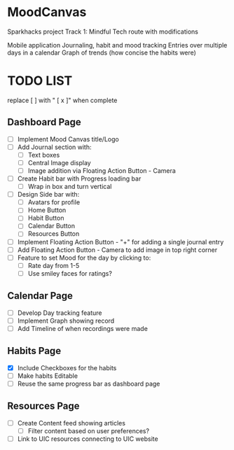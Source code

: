 # MoodCanvas
Sparkhacks project Track 1: Mindful Tech route with modifications


Mobile application 
Journaling, habit and mood tracking
Entries over multiple days in a calendar
Graph of trends (how concise the habits were)




# TODO LIST
replace [ ] with " [ x ]" when complete 
## Dashboard Page
- [ ] Implement Mood Canvas title/Logo
- [ ] Add Journal section with:
  - [ ] Text boxes
  - [ ] Central Image display
  - [ ] Image addition via Floating Action Button - Camera
- [ ] Create Habit bar with Progress loading bar
  - [ ] Wrap in box and turn vertical
- [ ] Design Side bar with:
  - [ ] Avatars for profile
  - [ ] Home Button
  - [ ] Habit Button
  - [ ] Calendar Button
  - [ ] Resources Button
- [ ] Implement Floating Action Button - "+" for adding a single journal entry
- [ ] Add Floating Action Button - Camera to add image in top right corner
- [ ] Feature to set Mood for the day by clicking to:
  - [ ] Rate day from 1-5
  - [ ] Use smiley faces for ratings?

## Calendar Page
- [ ] Develop Day tracking feature
- [ ] Implement Graph showing record
- [ ] Add Timeline of when recordings were made

## Habits Page
- [x] Include Checkboxes for the habits
- [ ] Make habits Editable
- [ ] Reuse the same progress bar as dashboard page

## Resources Page
- [ ] Create Content feed showing articles
  - [ ] Filter content based on user preferences?
- [ ] Link to UIC resources connecting to UIC website
